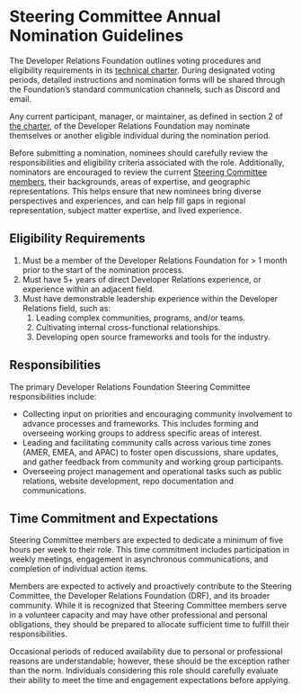 # Steering Committee Annual Nomination Guidelines

The Developer Relations Foundation outlines voting procedures and eligibility requirements in its [technical charter](https://github.com/DevRel-Foundation/governance/blob/main/Technical_Charter.adoc). During designated voting periods, detailed instructions and nomination forms will be shared through the Foundation’s standard communication channels, such as Discord and email.

Any current participant, manager, or maintainer, as defined in section 2 of [the charter](https://github.com/DevRel-Foundation/governance/blob/main/Technical_Charter.adoc), of the Developer Relations Foundation may nominate themselves or another eligible individual during the nomination period.

Before submitting a nomination, nominees should carefully review the responsibilities and eligibility criteria associated with the role. Additionally, nominators are encouraged to review the current [Steering Committee members](http://dev-rel.org/about/steering-committee), their backgrounds, areas of expertise, and geographic representations. This helps ensure that new nominees bring diverse perspectives and experiences, and can help fill gaps in regional representation, subject matter expertise, and lived experience.

## Eligibility Requirements

1.  Must be a member of the Developer Relations Foundation for > 1 month prior to the start of the nomination process.
2.  Must have 5+ years of direct Developer Relations experience, or experience within an adjacent field.
3.  Must have demonstrable leadership experience within the Developer Relations field, such as:
    1.  Leading complex communities, programs, and/or teams.
    2.  Cultivating internal cross-functional relationships.
    3.  Developing open source frameworks and tools for the industry.

## Responsibilities 

The primary Developer Relations Foundation Steering Committee responsibilities include:
*   Collecting input on priorities and encouraging community involvement to advance processes and frameworks. This includes forming and overseeing working groups to address specific areas of interest.
*   Leading and facilitating community calls across various time zones (AMER, EMEA, and APAC) to foster open discussions, share updates, and gather feedback from community and working group participants.
*   Overseeing project management and operational tasks such as public relations, website development, repo documentation and communications.

## Time Commitment and Expectations

Steering Committee members are expected to dedicate a minimum of five hours per week to their role. This time commitment includes participation in weekly meetings, engagement in asynchronous communications, and completion of individual action items.

Members are expected to actively and proactively contribute to the Steering Committee, the Developer Relations Foundation (DRF), and its broader community. While it is recognized that Steering Committee members serve in a volunteer capacity and may have other professional and personal obligations, they should be prepared to allocate sufficient time to fulfill their responsibilities.

Occasional periods of reduced availability due to personal or professional reasons are understandable; however, these should be the exception rather than the norm. Individuals considering this role should carefully evaluate their ability to meet the time and engagement expectations before applying.
